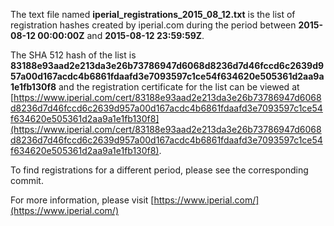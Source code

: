 The text file named **iperial_registrations_2015_08_12.txt** is the list of registration hashes created by iperial.com during the period between **2015-08-12 00:00:00Z** and **2015-08-12 23:59:59Z**.

The SHA 512 hash of the list is **83188e93aad2e213da3e26b73786947d6068d8236d7d46fccd6c2639d957a00d167acdc4b6861fdaafd3e7093597c1ce54f634620e505361d2aa9a1e1fb130f8** and the registration certificate for the list can be viewed at [https://www.iperial.com/cert/83188e93aad2e213da3e26b73786947d6068d8236d7d46fccd6c2639d957a00d167acdc4b6861fdaafd3e7093597c1ce54f634620e505361d2aa9a1e1fb130f8](https://www.iperial.com/cert/83188e93aad2e213da3e26b73786947d6068d8236d7d46fccd6c2639d957a00d167acdc4b6861fdaafd3e7093597c1ce54f634620e505361d2aa9a1e1fb130f8).

To find registrations for a different period, please see the corresponding commit.

For more information, please visit [https://www.iperial.com/](https://www.iperial.com/)
